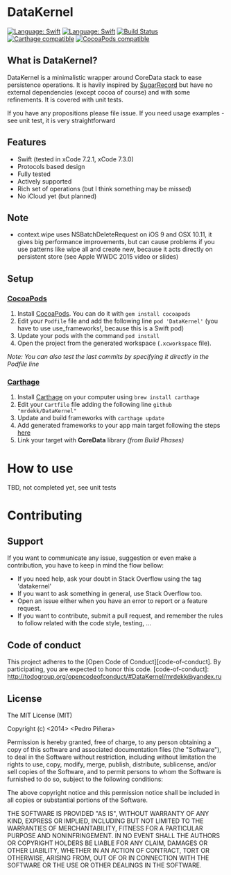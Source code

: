 # DataKernel

[![Language: Swift](https://img.shields.io/badge/lang-Swift-orange.svg?style=flat)](https://developer.apple.com/swift/)
[![Language: Swift](https://img.shields.io/badge/license-MIT-green.svg?style=flat)](http://opensource.org/licenses/MIT)
[![Build Status](https://travis-ci.org/mrdekk/DataKernel.svg?branch=master)](https://travis-ci.org/pepibumur/SugarRecord)
[![Carthage compatible](https://img.shields.io/badge/Carthage-compatible-4BC51D.svg?style=flat)](https://github.com/Carthage/Carthage)
[![CocoaPods compatible](https://img.shields.io/badge/Cocoa_Pods-compatible-4BC51D.svg?style=flat)](http://cocoapods.org)

## What is DataKernel?

DataKernel is a minimalistic wrapper around CoreData stack to ease persistence operations. It is havily inspired by [SugarRecord][site-sugarrecord] but have no external dependencies (except cocoa of course) and with some refinements. It is covered with unit tests.

[site-sugarrecord]: https://github.com/pepibumur/SugarRecord

If you have any propositions please file issue.
If you need usage examples - see unit test, it is very straightforward

## Features
- Swift (tested in xCode 7.2.1, xCode 7.3.0)
- Protocols based design
- Fully tested
- Actively supported
- Rich set of operations (but I think something may be missed)
- No iCloud yet (but planned)

## Note

- context.wipe uses NSBatchDeleteRequest on iOS 9 and OSX 10.11, it gives big performance improvements, but can cause problems if you use patterns like wipe all and create new, because it acts directly on persistent store (see Apple WWDC 2015 video or slides)

## Setup

### [CocoaPods](https://cocoapods.org)

1. Install [CocoaPods](https://cocoapods.org). You can do it with `gem install cocoapods`
2. Edit your `Podfile` file and add the following line `pod 'DataKernel'` (you have to use use_frameworks!, because this is a Swift pod)
3. Update your pods with the command `pod install`
4. Open the project from the generated workspace (`.xcworkspace` file).

*Note: You can also test the last commits by specifying it directly in the Podfile line*

### [Carthage](https://carthage)
1. Install [Carthage](https://github.com/carthage/carthage) on your computer using `brew install carthage`
3. Edit your `Cartfile` file adding the following line `github "mrdekk/DataKernel"`
4. Update and build frameworks with `carthage update`
5. Add generated frameworks to your app main target following the steps [here](https://github.com/carthage/carthage)
6. Link your target with **CoreData** library *(from Build Phases)*

# How to use

TBD, not completed yet, see unit tests

# Contributing

## Support

If you want to communicate any issue, suggestion or even make a contribution, you have to keep in mind the flow bellow:

- If you need help, ask your doubt in Stack Overflow using the tag 'datakernel'
- If you want to ask something in general, use Stack Overflow too.
- Open an issue either when you have an error to report or a feature request.
- If you want to contribute, submit a pull request, and remember the rules to follow related with the code style, testing, ...

## Code of conduct

This project adheres to the [Open Code of Conduct][code-of-conduct]. By participating, you are expected to honor this code.
[code-of-conduct]: http://todogroup.org/opencodeofconduct/#DataKernel/mrdekk@yandex.ru

## License
The MIT License (MIT)

Copyright (c) <2014> <Pedro Piñera>

Permission is hereby granted, free of charge, to any person obtaining a copy
of this software and associated documentation files (the "Software"), to deal
in the Software without restriction, including without limitation the rights
to use, copy, modify, merge, publish, distribute, sublicense, and/or sell
copies of the Software, and to permit persons to whom the Software is
furnished to do so, subject to the following conditions:

The above copyright notice and this permission notice shall be included in
all copies or substantial portions of the Software.

THE SOFTWARE IS PROVIDED "AS IS", WITHOUT WARRANTY OF ANY KIND, EXPRESS OR
IMPLIED, INCLUDING BUT NOT LIMITED TO THE WARRANTIES OF MERCHANTABILITY,
FITNESS FOR A PARTICULAR PURPOSE AND NONINFRINGEMENT. IN NO EVENT SHALL THE
AUTHORS OR COPYRIGHT HOLDERS BE LIABLE FOR ANY CLAIM, DAMAGES OR OTHER
LIABILITY, WHETHER IN AN ACTION OF CONTRACT, TORT OR OTHERWISE, ARISING FROM,
OUT OF OR IN CONNECTION WITH THE SOFTWARE OR THE USE OR OTHER DEALINGS IN
THE SOFTWARE.
